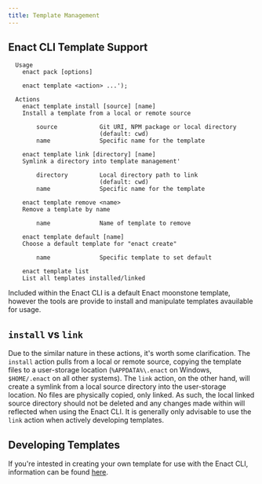 ```yaml
---
title: Template Management
---
```

## Enact CLI Template Support 
```
  Usage
    enact pack [options]

    enact template <action> ...');

  Actions
    enact template install [source] [name]
    Install a template from a local or remote source

        source            Git URI, NPM package or local directory
                          (default: cwd)
        name              Specific name for the template

    enact template link [directory] [name]
    Symlink a directory into template management'

        directory         Local directory path to link
                          (default: cwd)
        name              Specific name for the template

    enact template remove <name>
    Remove a template by name

        name              Name of template to remove

    enact template default [name]
    Choose a default template for "enact create"

        name              Specific template to set default

    enact template list
    List all templates installed/linked
```
Included within the Enact CLI is a default Enact moonstone template, however the tools are provide to install and manipulate templates avauilable for usage.

## `install` vs `link`
Due to the similar nature in these actions, it's worth some clarification. The `install` action pulls from a local or remote source, copying the template files to a user-storage location (`%APPDATA%\.enact` on Windows, `$HOME/.enact` on all other systems).  The `link` action, on the other hand, will create a symlink from a local source directory into the user-storage location.  No files are physically copied, only linked. As such, the local linked source directory should not be deleted and any changes made within will reflected when using the Enact CLI. It is generally only advisable to use the `link` action when actively developing templates.

## Developing Templates
If you're intested in creating your own template for use with the Enact CLI, information can be found [here](./developing-a-template.md).